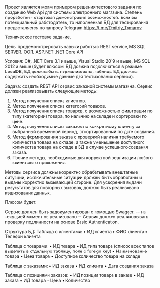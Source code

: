 Проект является моим примером решения тестового задания по созданию Web Api для системы электронного магазина.
Степень проработки - стартовая демонстрация возможностей.
Если вы потенциальный работодатель, то наполненная БД для тестирования предосталяется по запросу
Telegram  https://t.me/Dmitriy_Tomarov



Техническое тестовое задание.

Цель: продемонстрировать навыки работы с REST service, MS SQL SERVER, ООП, ASP.NET .NET Core API

Условия: C#, .NET Core 3.1 и выше, Visual Studio 2019 и выше, MS SQL 2012 и выше 
(будет плюсом: БД должна подключаться в режиме LocalDB, БД должна быть нормализована, таблицы БД должны содержать необходимые данные для тестирования сервиса).

Задача: создать REST API сервис заказной системы магазина. 
Сервис должен реализовывать следующие методы:

1) Метод получения списка клиентов.
2) Метод получения списка категорий товаров.
3) Метод получения списка товаров, с возможностью фильтрации по типу (категории) товара, по наличию на складе и сортировки по цене.
4) Метод получения списка заказов по конкретному клиенту за выбранный временной период, отсортированный по дате создания.
5) Метод формирования заказа с проверкой наличия требуемого количества товара на складе, а также уменьшение доступного количества товара на складе в БД в случае успешного создания заказа. 
6) Прочие методы, необходимые для корректной реализации любого клиентского приложения.

Методы сервиса должны корректно обрабатывать внештатные ситуации, исключительные ситуации должны быть обработаны и выданы корректно вызывающей стороне.
Для ускорения выдачи результатов для повторных вызовов, должно быть реализовано кэширование данных.

Плюсом будет:

Сервис должен быть задокументирован с помощью Swagger.
-- на текущией момент не реализовано -- Сервис должен реализовывать проверку подлинности на основе Basic Authentication.  


Структура БД:
Таблица с клиентами:
•	ИД клиента
•	ФИО клиента
•	Телефон клиента

Таблица с товарами:
•	ИД товара
•	ИД типа товара (список всех типов выделить в отдельную таблицу, поле с foreign key)
•	Наименование товара
•	Цена товара
•	Доступное количество товара на складе

Таблица с заказами:
•	ИД заказа
•	ИД клиента
•	Дата создания заказа

Таблица с позициями заказов:
•	ИД позиции товара в заказе
•	ИД заказа
•	ИД товара
•	Цена
•	Количество
